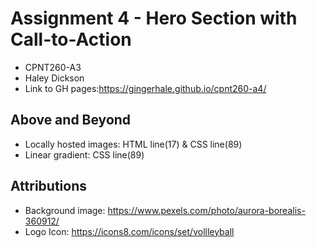 # Assignment 4 - Hero Section with Call-to-Action
- CPNT260-A3
- Haley Dickson
- Link to GH pages:https://gingerhale.github.io/cpnt260-a4/

## Above and Beyond
- Locally hosted images: HTML line(17) & CSS line(89)
- Linear gradient: CSS line(89)

## Attributions
- Background image: https://www.pexels.com/photo/aurora-borealis-360912/
- Logo Icon: https://icons8.com/icons/set/vollleyball

